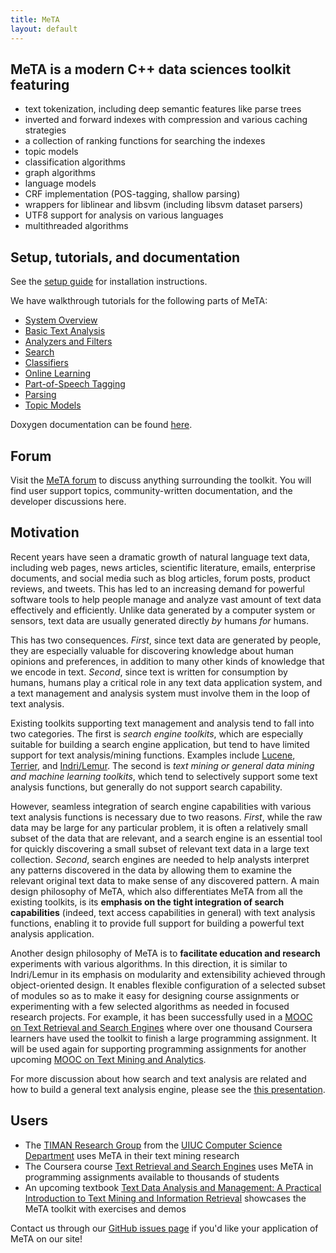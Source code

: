 ```yaml
---
title: MeTA
layout: default
---
```


## MeTA is a modern C++ data sciences toolkit featuring

 - text tokenization, including deep semantic features like parse trees
 - inverted and forward indexes with compression and various caching strategies
 - a collection of ranking functions for searching the indexes
 - topic models
 - classification algorithms
 - graph algorithms
 - language models
 - CRF implementation (POS-tagging, shallow parsing)
 - wrappers for liblinear and libsvm (including libsvm dataset parsers)
 - UTF8 support for analysis on various languages
 - multithreaded algorithms

## Setup, tutorials, and documentation

See the [setup guide]({{site.baseurl}}/setup-guide.html) for installation
instructions.

We have walkthrough tutorials for the following parts of MeTA:

 - [System Overview]({{site.baseurl}}/overview-tutorial.html)
 - [Basic Text Analysis]({{site.baseurl}}/profile-tutorial.html)
 - [Analyzers and Filters]({{site.baseurl}}/analyzers-filters-tutorial.html)
 - [Search]({{site.baseurl}}/search-tutorial.html)
 - [Classifiers]({{site.baseurl}}/classify-tutorial.html)
 - [Online Learning]({{site.baseurl}}/online-learning.html)
 - [Part-of-Speech Tagging]({{site.baseurl}}/pos-tagging-tutorial.html)
 - [Parsing]({{site.baseurl}}/parsing-tutorial.html)
 - [Topic Models]({{site.baseurl}}/topic-models-tutorial.html)

Doxygen documentation can be found
[here]({{site.baseurl}}/doxygen/namespaces.html).

## Forum

Visit the [MeTA forum](https://forum.meta-toolkit.org/) to discuss anything
surrounding the toolkit. You will find user support topics, community-written
documentation, and the developer discussions here.

## Motivation

Recent years have seen a dramatic growth of natural language text data,
including web pages, news articles, scientific literature, emails, enterprise
documents, and social media such as blog articles, forum posts, product reviews,
and tweets. This has led to an increasing demand for powerful software tools to
help people manage and analyze vast amount of text data effectively and
efficiently. Unlike data generated by a computer system or sensors, text data
are usually generated directly *by* humans *for* humans.

This has two consequences. *First*, since text data are generated by people,
they are especially valuable for discovering knowledge about human opinions and
preferences, in addition to many other kinds of knowledge that we encode in
text. *Second*, since text is written for consumption by humans, humans play a
critical role in any text data application system, and a text management and
analysis system must involve them in the loop of text analysis.

Existing toolkits supporting text management and analysis tend to fall into two
categories. The first is *search engine toolkits*, which are especially suitable
for building a search engine application, but tend to have limited support for
text analysis/mining functions.  Examples include
[Lucene](https://lucene.apache.org/), [Terrier](http://terrier.org/), and
[Indri/Lemur](http://www.lemurproject.org/). The second is *text mining or
general data mining and machine learning toolkits*, which tend to
selectively support some text analysis functions, but generally do not
support search capability.

However, seamless integration of search engine capabilities with various text
analysis functions is necessary due to two reasons. *First*, while the raw data
may be large for any particular problem, it is often a relatively small subset
of the data that are relevant, and a search engine is an essential tool for
quickly discovering a small subset of relevant text data in a large text
collection. *Second*, search engines are needed to help analysts interpret any
patterns discovered in the data by allowing them to examine the relevant
original text data to make sense of any discovered pattern. A main design
philosophy of MeTA, which also differentiates MeTA from all the existing
toolkits, is its **emphasis on the tight integration of search capabilities**
(indeed, text access capabilities in general) with text analysis functions,
enabling it to provide full support for building a powerful text analysis
application.

Another design philosophy of MeTA is to **facilitate education and research**
experiments with various algorithms. In this direction, it is similar to
Indri/Lemur in its emphasis on modularity and extensibility achieved through
object-oriented design. It enables flexible configuration of a selected subset
of modules so as to make it easy for designing course assignments or
experimenting with a few selected algorithms as needed in focused research
projects. For example, it has been successfully used in a [MOOC on Text
Retrieval and Search Engines](https://class.coursera.org/textretrieval-001)
where over one thousand Coursera learners have used the toolkit to finish a
large programming assignment. It will be used again for supporting programming
assignments for another upcoming [MOOC on Text Mining and
Analytics](https://www.coursera.org/course/textanalytics).

For more discussion about how search and text analysis are related and how to
build a general text analysis engine, please see the [this
presentation](sigir-keynote-zhai.pdf).

## Users

 - The [TIMAN Research Group](http://sifaka.cs.uiuc.edu/ir/) from the [UIUC
   Computer Science Department](http://cs.illinois.edu/) uses MeTA in their text
   mining research
 - The Coursera course [Text Retrieval and Search
   Engines](https://www.coursera.org/course/textretrieval) uses MeTA in
   programming assignments available to thousands of students
 - An upcoming textbook [Text Data Analysis and Management: A Practical
   Introduction to Text Mining and Information
   Retrieval](https://github.com/smassung/text-data-book-comments) showcases the
   MeTA toolkit with exercises and demos

Contact us through our [GitHub issues
page](https://github.com/meta-toolkit/meta/issues) if you'd like your
application of MeTA on our site!
